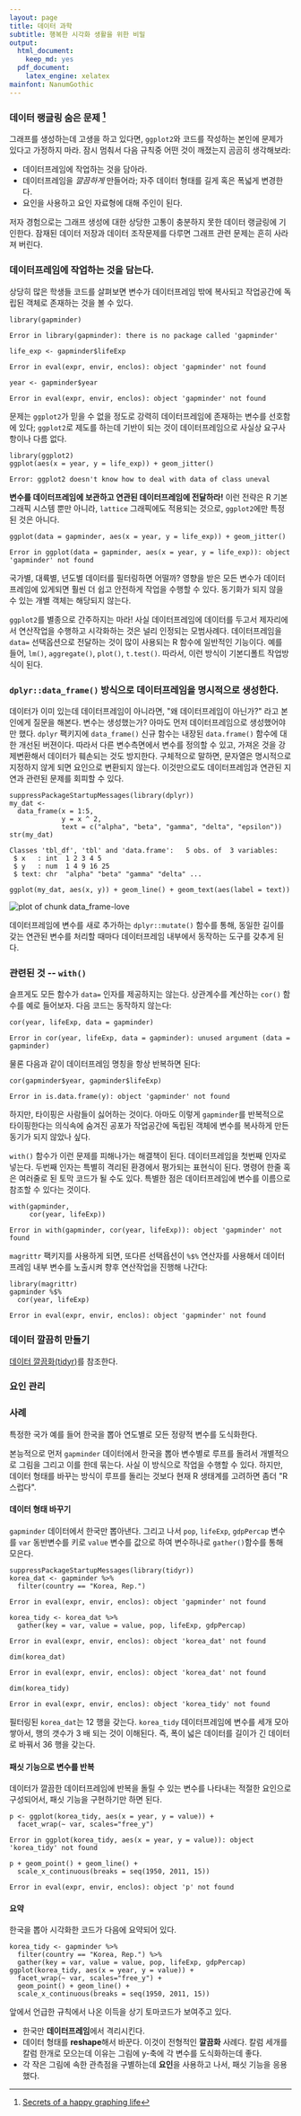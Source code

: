 ```yaml
---
layout: page
title: 데이터 과학
subtitle: 행복한 시각화 생활을 위한 비밀
output:
  html_document: 
    keep_md: yes
  pdf_document:
    latex_engine: xelatex
mainfont: NanumGothic
---
```




### 데이터 랭글링 숨은 문제 [^viz-secret] 

[^viz-secret]: [Secrets of a happy graphing life](https://stat545-ubc.github.io/block016_secrets-happy-graphing.html)

그래프를 생성하는데 고생을 하고 있다면, `ggplot2`와 코드를 작성하는 본인에 문제가 있다고 가정하지 마라.
잠시 멈춰서 다음 규칙중 어떤 것이 깨졌는지 곰곰히 생각해보라:

- 데이터프레임에 작업하는 것을 담아라.
- 데이터프레임을 *깔끔하게* 만들어라; 자주 데이터 형태를 길게 혹은 폭넓게 변경한다.
- 요인을 사용하고 요인 자료형에 대해 주인이 된다.

저자 경험으로는 그래프 생성에 대한 상당한 고통이 충분하지 못한 데이터 랭글링에 기인한다.
잠재된 데이터 저장과 데이터 조작문제를 다루면 그래프 관련 문제는 흔히 사라져 버린다.

### 데이터프레임에 작업하는 것을 담는다.

상당히 많은 학생들 코드를 살펴보면 변수가 데이터프레임 밖에 복사되고 작업공간에 독립된 객체로 존재하는 것을 볼 수 있다.


~~~{.r}
library(gapminder)
~~~



~~~{.output}
Error in library(gapminder): there is no package called 'gapminder'

~~~



~~~{.r}
life_exp <- gapminder$lifeExp
~~~



~~~{.output}
Error in eval(expr, envir, enclos): object 'gapminder' not found

~~~



~~~{.r}
year <- gapminder$year
~~~



~~~{.output}
Error in eval(expr, envir, enclos): object 'gapminder' not found

~~~

문제는 `ggplot2`가 믿을 수 없을 정도로 강력히 데이터프레임에 존재하는 변수를 선호함에 있다;
`ggplot2`로 제도를 하는데 기반이 되는 것이 데이터프레임으로 사실상 요구사항이나 다름 없다.


~~~{.r}
library(ggplot2)
ggplot(aes(x = year, y = life_exp)) + geom_jitter()
~~~



~~~{.output}
Error: ggplot2 doesn't know how to deal with data of class uneval

~~~

**변수를 데이터프레임에 보관하고 연관된 데이터프레임에 전달하라!**
이런 전략은 R 기본 그래픽 시스템 뿐만 아니라, `lattice` 그래픽에도 적용되는 것으로,
`ggplot2`에만 특정된 것은 아니다.


~~~{.r}
ggplot(data = gapminder, aes(x = year, y = life_exp)) + geom_jitter()
~~~



~~~{.output}
Error in ggplot(data = gapminder, aes(x = year, y = life_exp)): object 'gapminder' not found

~~~


국가별, 대륙별, 년도별 데이터를 필터링하면 어떨까?
영향을 받은 모든 변수가 데이터프레임에 있게되면 훨씬 더 쉽고 안전하게 작업을 수행할 수 있다.
동기화가 되지 않을 수 있는 개별 객체는 해당되지 않는다.

`ggplot2`를 별종으로 간주하지는 마라! 사실 데이터프레임에 데이터를 두고서 제자리에서 
연산작업을 수행하고 시각화하는 것은 널리 인정되는 모범사례다.
데이터프레임을 `data=` 선택옵션으로 전달하는 것이 많이 사용되는 R 함수에 일반적인 기능이다.
예를 들어, `lm()`, `aggregate()`, `plot()`, `t.test()`. 
따라서, 이런 방식이 기본디폴트 작업방식이 된다.

### `dplyr::data_frame()` 방식으로 데이터프레임을 명시적으로 생성한다.

데이터가 이미 있는데 데이터프레임이 아니라면, "왜 데이터프레임이 아닌가?" 라고 본인에게 질문을 해본다.
변수는 생성했는가? 아마도 먼저 데이터프레임으로 생성했어야만 했다.
`dplyr` 팩키지에 `data_frame()` 신규 함수는 내장된 `data.frame()` 함수에 대한 개선된 버젼이다.
따라서 다른 변수측면에서 변수를 정의할 수 있고, 가져온 것을 강제변환해서 데이터가 훼손되는 것도 방지한다.
구체적으로 말하면, 문자열은 명시적으로 지정하지 않게 되면 요인으로 변환되지 않는다.
이것만으로도 데이터프레임과 연관된 지연과 관련된 문제를 회피할 수 있다.


~~~{.r}
suppressPackageStartupMessages(library(dplyr))
my_dat <-
  data_frame(x = 1:5,
             y = x ^ 2,
             text = c("alpha", "beta", "gamma", "delta", "epsilon"))
str(my_dat)
~~~



~~~{.output}
Classes 'tbl_df', 'tbl' and 'data.frame':	5 obs. of  3 variables:
 $ x   : int  1 2 3 4 5
 $ y   : num  1 4 9 16 25
 $ text: chr  "alpha" "beta" "gamma" "delta" ...

~~~



~~~{.r}
ggplot(my_dat, aes(x, y)) + geom_line() + geom_text(aes(label = text))
~~~

<img src="fig/data_frame-love-1.png" title="plot of chunk data_frame-love" alt="plot of chunk data_frame-love" style="display: block; margin: auto;" />

데이터프레임에 변수를 새로 추가하는 `dplyr::mutate()` 함수를 통해, 동일한 길이를 갖는
연관된 변수를 처리할 때마다 데이터프레임 내부에서 동작하는 도구를 갖추게 된다.

### 관련된 것 -- `with()`

슬프게도 모든 함수가 `data=` 인자를 제공하지는 않는다.
상관계수를 계산하는 `cor()` 함수를 예로 들어보자. 다음 코드는 동작하지 않는다:


~~~{.r}
cor(year, lifeExp, data = gapminder)
~~~



~~~{.output}
Error in cor(year, lifeExp, data = gapminder): unused argument (data = gapminder)

~~~

물론 다음과 같이 데이터프레임 명칭을 항상 반복하면 된다:


~~~{.r}
cor(gapminder$year, gapminder$lifeExp)
~~~



~~~{.output}
Error in is.data.frame(y): object 'gapminder' not found

~~~

하지만, 타이핑은 사람들이 싫어하는 것이다.
아마도 이렇게 `gapminder`를 반복적으로 타이핑한다는 의식속에 숨겨진 공포가 
작업공간에 독립된 객체에 변수를 복사하게 만든 동기가 되지 않았나 싶다.

`with()` 함수가 이런 문제를 피해나가는 해결책이 된다.
데이터프레임을 첫번째 인자로 넣는다.
두번째 인자는 특별히 격리된 환경에서 평가되는 표현식이 된다.
명령어 한줄 혹은 여러줄로 된 토막 코드가 될 수도 있다.
특별한 점은 데이터프레임에 변수를 이름으로 참조할 수 있다는 것이다.


~~~{.r}
with(gapminder,
     cor(year, lifeExp))
~~~



~~~{.output}
Error in with(gapminder, cor(year, lifeExp)): object 'gapminder' not found

~~~

`magrittr` 팩키지를 사용하게 되면, 또다른 선택욥션이 `%$%` 연산자를 사용해서 데이터프레임 내부 변수를 노출시켜 향후 
연산작업을 진행해 나간다:


~~~{.r}
library(magrittr)
gapminder %$%
  cor(year, lifeExp)
~~~



~~~{.output}
Error in eval(expr, envir, enclos): object 'gapminder' not found

~~~

### 데이터 깔끔히 만들기

[데이터 깔끔화(tidyr)](data-handling-tidyr.html)를 참조한다.

### 요인 관리



### 사례

특정한 국가 예를 들어 한국을 뽑아 연도별로 모든 정량적 변수를 도식화한다.

본능적으로 먼저 `gapminder` 데이터에서 한국을 뽑아 변수별로 루프를 돌려서
개별적으로 그림을 그리고 이를 한데 묶는다.
사실 이 방식으로 작업을 수행할 수 있다.
하지만, 데이터 형태를 바꾸는 방식이 루프를 돌리는 것보다 현재 R 생태계를 고려하면 좀더 "R스럽다".

#### 데이터 형태 바꾸기

`gapminder` 데이터에서 한국만 뽑아낸다.
그리고 나서 `pop`, `lifeExp`, `gdpPercap` 변수를 `var` 동반변수를 키로 
`value` 변수를 값으로 하여 변수하나로 `gather()`함수를 통해 모은다. 


~~~{.r}
suppressPackageStartupMessages(library(tidyr))
korea_dat <- gapminder %>%
  filter(country == "Korea, Rep.")
~~~



~~~{.output}
Error in eval(expr, envir, enclos): object 'gapminder' not found

~~~



~~~{.r}
korea_tidy <- korea_dat %>%
  gather(key = var, value = value, pop, lifeExp, gdpPercap)
~~~



~~~{.output}
Error in eval(expr, envir, enclos): object 'korea_dat' not found

~~~



~~~{.r}
dim(korea_dat)
~~~



~~~{.output}
Error in eval(expr, envir, enclos): object 'korea_dat' not found

~~~



~~~{.r}
dim(korea_tidy)
~~~



~~~{.output}
Error in eval(expr, envir, enclos): object 'korea_tidy' not found

~~~

필터링된 `korea_dat`는 12 행을 갖는다. 
`korea_tidy` 데이터프레임에 변수를 세개 모아 쌓아서, 행의 갯수가 3 배 되는 것이 이해된다.
즉, 폭이 넓은 데이터를 길이가 긴 데이터로 바꿔서 36 행을 갖는다.


#### 패싯 기능으로 변수를 반복

데이터가 깔끔한 데이터프레임에 반복을 돌릴 수 있는 변수를 나타내는 적절한 요인으로 구성되어서,
패싯 기능을 구현하기만 하면 된다.


~~~{.r}
p <- ggplot(korea_tidy, aes(x = year, y = value)) +
  facet_wrap(~ var, scales="free_y")
~~~



~~~{.output}
Error in ggplot(korea_tidy, aes(x = year, y = value)): object 'korea_tidy' not found

~~~



~~~{.r}
p + geom_point() + geom_line() +
  scale_x_continuous(breaks = seq(1950, 2011, 15))
~~~



~~~{.output}
Error in eval(expr, envir, enclos): object 'p' not found

~~~

#### 요약

한국을 뽑아 시각화한 코드가 다음에 요약되어 있다.


~~~{.r}
korea_tidy <- gapminder %>%
  filter(country == "Korea, Rep.") %>%
  gather(key = var, value = value, pop, lifeExp, gdpPercap)
ggplot(korea_tidy, aes(x = year, y = value)) +
  facet_wrap(~ var, scales="free_y") +
  geom_point() + geom_line() +
  scale_x_continuous(breaks = seq(1950, 2011, 15))
~~~

앞에서 언급한 규칙에서 나온 이득을 상기 토마코드가 보여주고 있다.

- 한국만 **데이터프레임**에서 격리시킨다.
- 데이터 형태를 **reshape**해서 바꾼다. 이것이 전형적인 **깔끔화** 사례다.
  칼럼 세개를 칼럼 한개로 모으는데 이유는 그림에 y-축에 각 변수를 도식화하는데 좋다.
- 각 작은 그림에 속한 관측점을 구별하는데 **요인**을 사용하고 나서, 패싯 기능을 응용했다. 
